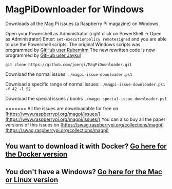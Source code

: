 # MagPiDownloader for Windows

Downloads all the Mag Pi issues (a Raspberry Pi magazine) on Windows

Open your Powershell as Administrator (right click on PowerShell -> Open as Administrator)
Enter: `set-executionpolicy remotesigned`
and you are able to use the Powershell scripts.
The original Windows scripts was programmed by [GitHub user Rubemlrm](https://github.com/Rubemlrm)
The new rewritten code is now programmed by [GitHub user Jaykul](https://github.com/Jaykul)


  `git clone https://github.com/joergi/MagPiDownloader.git`

Download the normal issues:
  `./magpi-issue-downloader.ps1`

Download a specific range of normal issues:
  `./magpi-issue-downloader.ps1 -f 42 -l 52`

Download the special issues / books
  `./magpi-special-issue-downloader.ps1`

=======
All the issues are downloadable for free on [https://www.raspberrypi.org/magpi/issues/](https://www.raspberrypi.org/magpi/issues/)
You can also buy all the paper versions of this issues on [https://swag.raspberrypi.org/collections/magpi](https://swag.raspberrypi.org/collections/magpi)

## You want to download it with Docker? [Go here for the Docker version](../)
## You don't have a Windows? [Go here for the Mac or Linux version](../linux_mac/)
